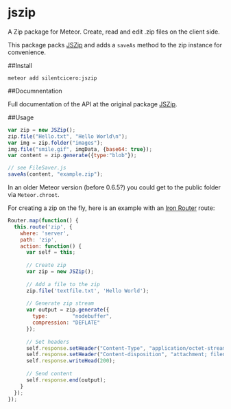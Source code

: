 jszip
=============

A Zip package for Meteor. Create, read and edit .zip files on the client side.

This package packs [JSZip][1] and adds a `saveAs` method to the zip instance for convenience.


##Install
```
meteor add silentcicero:jszip
```


##Documnentation

Full documentation of the API at the original package [JSZip][2].


##Usage
```js
var zip = new JSZip();
zip.file("Hello.txt", "Hello World\n");
var img = zip.folder("images");
img.file("smile.gif", imgData, {base64: true});
var content = zip.generate({type:"blob"});

// see FileSaver.js
saveAs(content, "example.zip");
```

In an older Meteor version (before 0.6.5?) you could get to the public folder via `Meteor.chroot`.

For creating a zip on the fly, here is an example with an [Iron Router][3] route:

```js
Router.map(function() {
  this.route('zip', {
    where: 'server',
    path: 'zip',
    action: function() {
      var self = this;
            
      // Create zip
      var zip = new JSZip();
      
      // Add a file to the zip
      zip.file('textfile.txt', 'Hello World');
      
      // Generate zip stream
      var output = zip.generate({
        type:        "nodebuffer",
        compression: "DEFLATE"
      });
      
      // Set headers
      self.response.setHeader("Content-Type", "application/octet-stream");
      self.response.setHeader("Content-disposition", "attachment; filename=filename.zip");
      self.response.writeHead(200);
      
      // Send content
      self.response.end(output);
    }
  });
});
```

  [1]: http://stuk.github.io/jszip/
  [2]: http://stuk.github.io/jszip/documentation/api_jszip.html
  [3]: https://github.com/EventedMind/iron-router
